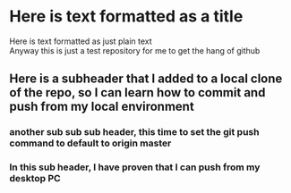# Here is text formatted as a title

Here is text formatted as just plain text  
Anyway this is just a test repository for me to get the hang of github

## Here is a subheader that I added to a local clone of the repo, so I can learn how to commit and push from my local environment

### another sub sub sub header, this time to set the git push command to default to origin master
### In this sub header, I have proven that I can push from my desktop PC